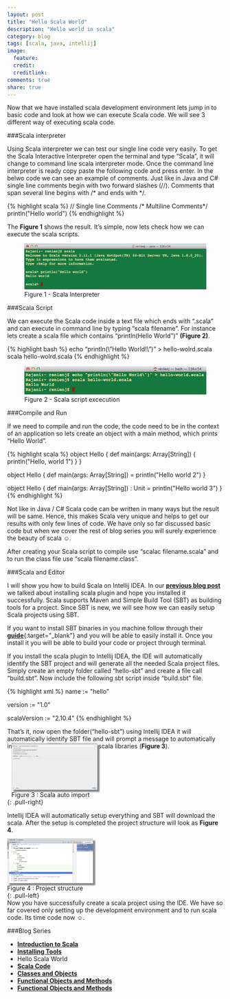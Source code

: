 ```yaml
---
layout: post
title: "Hello Scala World"
description: "Hello world in scala"
category: blog
tags: [scala, java, intellij]
image:
  feature:
  credit:
  creditlink:
comments: true
share: true
---
```


Now that we have installed scala development environment lets jump in to basic code and look at how we can execute Scala code. We will see 3 different way of executing scala code.

###Scala interpreter

Using Scala interpreter we can test our single line code very easily. To get the Scala Interactive Interpreter open the terminal and type “Scala”, it will change to command line scala interpreter mode.
Once the command line interpreter is ready copy paste the following code and press enter.
In the belwo code we can see an example of comments. Just like in Java and C# single line comments begin with two forward slashes (//). Comments that span several line begins with /* and ends with */.

{% highlight scala %}
// Single line Comments
/* Multiline Comments*/
println("Hello world")
{% endhighlight %}

The **Figure 1** shows the result. It’s simple, now lets check how we can execute the scala scripts.

<figure>
  <a href="/blog/interpreter-hello-world.png"><img src="/blog/interpreter-hello-world.png" alt="image"></a>
  <figcaption>Figure 1 - Scala Interpreter</figcaption>
</figure>

###Scala Script

We can execute the Scala code inside a text file which ends with “.scala” and can execute in command line by typing “scala filename”. For instance lets create a scala file which contains “println(Hello World”)”  **(Figure 2)**.

{% highlight bash %}
echo “println(\”Hello World!\”)” > hello-wolrd.scala
scala hello-wolrd.scala
{% endhighlight %}

<figure>
  <a href="/blog/commandline-scala-script.png"><img src="/blog/commandline-scala-script.png" alt="image"></a>
  <figcaption>Figure 2 - Scala script excecution</figcaption>
</figure>

###Compile and Run


If we need to compile and run the code, the code need to be in the context of an application so lets create an object with a main method, which prints “Hello World”.

{% highlight scala %}
object Hello {
  def main(args: Array[String]) {
    println("Hello, world 1")
  }
}

object Hello {
  def main(args: Array[String]) = println("Hello world 2")
}

object Hello {
  def main(args: Array[String]) : Unit = println("Hello world 3")
}
{% endhighlight %}

Not like in Java / C# Scala code can be written in many ways but the result will be same. Hence, this makes Scala very unique and helps to get our results with only few lines of code. We have only so far discussed basic code but when we cover the rest of blog series you will surely experience the beauty of scala ☺.

After creating your Scala script to compile use “scalac filename.scala” and to run the class file use “scala filename.class”.

###Scala and Editor

I will show you how to build Scala on Intellij IDEA. In our [**previous blog post**](/blog/installing-tools/) we talked about installing scala plugin and hope you installed it successfully. Scala supports Maven and Simple Build Tool (SBT) as building tools for a project. Since SBT is new, we will see how we can easily setup Scala projects using SBT.

If you want to install SBT binaries in you machine follow through their [**guide**](http://www.scala-sbt.org/documentation.html){:target="_blank"} and you will be able to easily install it. Once you install it you will be able to build your code or project through terminal.

If you install the scala plugin to Intellij IDEA, the IDE will automatically identify the SBT project and will generate all the needed Scala project files. Simply create an empty folder called “hello-sbt” and create a file call “build.sbt”. Now include the following sbt script inside “build.sbt” file.

{% highlight xml %}
name := "hello"

version := "1.0"

scalaVersion := "2.10.4"
{% endhighlight %}

That’s it, now open the folder(“hello-sbt”) using Intellij IDEA it will automatically identify SBT file and will prompt a message to automatically import all the need files and the scala libraries (**Figure 3**).

<figure style="margin: -30px 0px 0px 10px;">
  <a href="/blog/scala-auto-import.png"><img src="/blog/scala-auto-import.png" alt="image" style="box-shadow: 5px 5px 2.5px #888888;  max-width:200px;"></a>
  <figcaption>Figure 3 : Scala auto import</figcaption>
</figure>
{: .pull-right}


Intellij IDEA will automatically setup everything and SBT will download the scala. After the setup is completed the project structure will look as **Figure 4**.

<figure style="margin: -3px 10px -0px 0px;">
  <a href="/blog/scala-project-structure.png"><img src="/blog/scala-project-structure.png" alt="image" style="box-shadow: 5px 5px 2.5px #888888; max-width:200px;"></a>
  <figcaption>Figure 4 : Project structure</figcaption>
</figure>
{: .pull-left}
<br>
Now you have successfully create a scala project using the IDE.  We have so far covered only setting up the development environment and to run scala code. Its time code now ☺.


###Blog Series
* [**Introduction to Scala**](/articles/introduction-to-scala/)
*	[**Installing Tools**](/blog/installing-tools/)
* Hello Scala World
*	[**Scala Code**](/blog/scala-code/)
* [**Classes and Objects**](/blog/classes-and-objects/)
* [**Functional Objects and Methods**](/blog/functinal-objects-methods/)
* [**Functional Objects and Methods**](/blog/scala-expression/)
